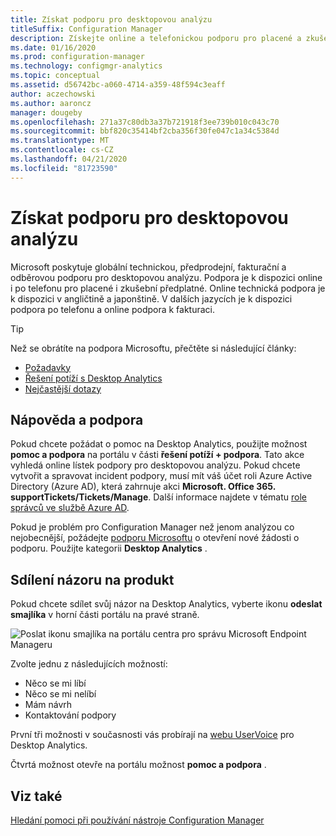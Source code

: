 ```yaml
---
title: Získat podporu pro desktopovou analýzu
titleSuffix: Configuration Manager
description: Získejte online a telefonickou podporu pro placené a zkušební předplatná Desktop Analytics.
ms.date: 01/16/2020
ms.prod: configuration-manager
ms.technology: configmgr-analytics
ms.topic: conceptual
ms.assetid: d56742bc-a060-4714-a359-48f594c3eaff
author: aczechowski
ms.author: aaroncz
manager: dougeby
ms.openlocfilehash: 271a37c80db3a37b721918f3ee739b010c043c70
ms.sourcegitcommit: bbf820c35414bf2cba356f30fe047c1a34c5384d
ms.translationtype: MT
ms.contentlocale: cs-CZ
ms.lasthandoff: 04/21/2020
ms.locfileid: "81723590"
---
```

# <a name="get-support-for-desktop-analytics"></a>Získat podporu pro desktopovou analýzu

Microsoft poskytuje globální technickou, předprodejní, fakturační a odběrovou podporu pro desktopovou analýzu. Podpora je k dispozici online i po telefonu pro placené i zkušební předplatné. Online technická podpora je k dispozici v angličtině a japonštině. V dalších jazycích je k dispozici podpora po telefonu a online podpora k fakturaci.

> [!TIP]
> Než se obrátíte na podpora Microsoftu, přečtěte si následující články:
>
> - [Požadavky](overview.md#prerequisites)
> - [Řešení potíží s Desktop Analytics](troubleshooting.md)
> - [Nejčastější dotazy](faq.md)

## <a name="help-and-support"></a>Nápověda a podpora

Pokud chcete požádat o pomoc na Desktop Analytics, použijte možnost **pomoc a podpora** na portálu v části **řešení potíží + podpora**. Tato akce vyhledá online lístek podpory pro desktopovou analýzu. Pokud chcete vytvořit a spravovat incident podpory, musí mít váš účet roli Azure Active Directory (Azure AD), která zahrnuje akci **Microsoft. Office 365. supportTickets/Tickets/Manage**. Další informace najdete v tématu [role správců ve službě Azure AD](https://docs.microsoft.com/azure/active-directory/users-groups-roles/directory-assign-admin-roles).

Pokud je problém pro Configuration Manager než jenom analýzou co nejobecnější, požádejte [podporu Microsoftu](https://aka.ms/cmcbsupport) o otevření nové žádosti o podporu. Použijte kategorii **Desktop Analytics** .

## <a name="share-product-feedback"></a><a name="bkmk_feedback"></a>Sdílení názoru na produkt

<!-- 5451636 -->

Pokud chcete sdílet svůj názor na Desktop Analytics, vyberte ikonu **odeslat smajlíka** v horní části portálu na pravé straně.

![Poslat ikonu smajlíka na portálu centra pro správu Microsoft Endpoint Manageru](media/5451636-portal-feedback.png)

Zvolte jednu z následujících možností:

- Něco se mi líbí
- Něco se mi nelíbí
- Mám návrh
- Kontaktování podpory

První tři možnosti v současnosti vás probírají na [webu UserVoice](https://configurationmanager.uservoice.com/forums/300492-ideas?category_id=366805) pro Desktop Analytics.

Čtvrtá možnost otevře na portálu možnost **pomoc a podpora** .

## <a name="see-also"></a>Viz také

[Hledání pomoci při používání nástroje Configuration Manager](../core/understand/find-help.md)
